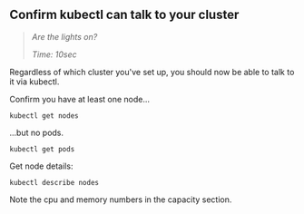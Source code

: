 ## Confirm kubectl can talk to your cluster

> _Are the lights on?_
>
> _Time: 10sec_


Regardless of which cluster you've set up,
you should now be able to talk to it via kubectl.

Confirm you have at least one node...

<!-- @getNodes -->
```
kubectl get nodes
```

...but no pods.
<!-- @getPods -->
```
kubectl get pods
```

Get node details:
```
kubectl describe nodes
```

Note the cpu and memory numbers in the capacity section.
